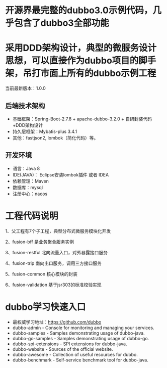 
开源界最完整的dubbo3.0示例代码，几乎包含了dubbo3全部功能
===============
采用DDD架构设计，典型的微服务设计思想，可以直接作为dubbo项目的脚手架，吊打市面上所有的dubbo示例工程
===============

当前最新版本：1.0.0

## 后端技术架构
- 基础框架：Spring-Boot-2.7.8 + apache-dubbo-3.2.0 + 自研封装代码+DDD架构设计
- 持久层框架：Mybatis-plus 3.4.1
- 其他：fastjson2, lombok（简化代码）等。

## 开发环境
- 语言：Java 8
- IDE(JAVA)： Eclipse安装lombok插件 或者 IDEA
- 依赖管理：Maven
- 数据库：mysql
- 注册中心：nacos

# 工程代码说明
1、父工程有7个子工程，典型分布式微服务模块化开发

2、fusion-bff 是业务聚合服务实例

3、fusion-restful 北向流量入口，对外暴露接口服务

4、fusion-trip 南向出口服务，调用三方接口服务

5、fusion-common 核心模块的封装

6、fusion-validation 基于jsr303的标准校验实现

# dubbo学习快速入口
- 最权威学习地址：https://github.com/dubbo
- dubbo-admin - Console for monitoring and managing your services.
- dubbo-samples - Samples demonstrating usage of dubbo-java.
- dubbo-go-samples - Samples demonstrating usage of dubbo-go.
- dubbo-spi-extensions - SPI extensions for dubbo-java.
- dubbo-website - Sources of the official website.
- dubbo-awesome - Collection of useful resources for dubbo.
- dubbo-benchmark - Self-service benchmark tool for dubbo-java.



